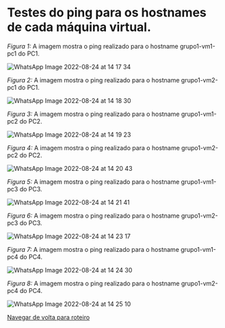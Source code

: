 # Testes do ping para os hostnames de cada máquina virtual.

*Figura 1:* A imagem mostra o ping realizado para o hostname grupo1-vm1-pc1 do PC1.

![WhatsApp Image 2022-08-24 at 14 17 34](https://user-images.githubusercontent.com/98924290/186486725-c1a5c03a-8e27-4c54-b99a-493e4a376abb.jpeg)

*Figura 2:* A imagem mostra o ping realizado para o hostname grupo1-vm2-pc1 do PC1.

![WhatsApp Image 2022-08-24 at 14 18 30](https://user-images.githubusercontent.com/98924290/186486793-3e307328-af68-4307-a22a-dcf9b18084f4.jpeg)

*Figura 3:* A imagem mostra o ping realizado para o hostname grupo1-vm1-pc2 do PC2.

![WhatsApp Image 2022-08-24 at 14 19 23](https://user-images.githubusercontent.com/98924290/186486923-5a3cc145-0544-4f52-be77-491fee639ed3.jpeg)

*Figura 4:* A imagem mostra o ping realizado para o hostname grupo1-vm2-pc2 do PC2.

![WhatsApp Image 2022-08-24 at 14 20 43](https://user-images.githubusercontent.com/98924290/186486990-4ad7eb5d-447f-4edf-a156-90dcf70001ec.jpeg)


*Figura 5:* A imagem mostra o ping realizado para o hostname grupo1-vm1-pc3 do PC3.

![WhatsApp Image 2022-08-24 at 14 21 41](https://user-images.githubusercontent.com/98924290/186487112-d8e8196d-ed94-452f-802d-45638b775d3a.jpeg)


*Figura 6:* A imagem mostra o ping realizado para o hostname grupo1-vm2-pc3 do PC3.

![WhatsApp Image 2022-08-24 at 14 23 17](https://user-images.githubusercontent.com/98924290/186487172-63338a32-3006-47f3-8c67-6a4d15ef9a8d.jpeg)


*Figura 7:* A imagem mostra o ping realizado para o hostname grupo1-vm1-pc4 do PC4.

![WhatsApp Image 2022-08-24 at 14 24 30](https://user-images.githubusercontent.com/98924290/186487252-53fcfdfa-d64a-4451-b7ec-2f0b6849b288.jpeg)

*Figura 8:* A imagem mostra o ping realizado para o hostname grupo1-vm2-pc4 do PC4.

![WhatsApp Image 2022-08-24 at 14 25 10](https://user-images.githubusercontent.com/98924290/186487378-ace24c5d-85e2-4cbd-8cd7-73eab997028d.jpeg)

[Navegar de volta para roteiro](https://github.com/martanascimento1/Projeto-redes-bimestre2/blob/564319c685f6ec504080630dc9989612b4fc7b61/README.md)
